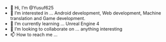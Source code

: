 - 👋 Hi, I’m @Yusuf625
- 👀 I’m interested in ... Android development, Web development, Machine translation and Game development.
- 🌱 I’m currently learning ... Unreal Engine 4 
- 💞️ I’m looking to collaborate on ... anything interesting
- 📫 How to reach me ... 

<!---
Yusuf625/Yusuf625 is a ✨ special ✨ repository because its `README.md` (this file) appears on your GitHub profile.
You can click the Preview link to take a look at your changes.
--->
